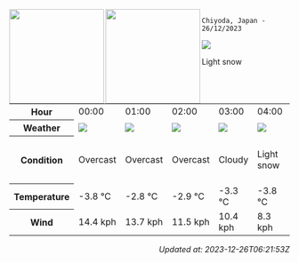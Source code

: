 <div><img align="left" height="170px" src="https://github-readme-stats.vercel.app/api?username=ryota-murakami&show_icons=true&theme=gotham" /><img align="left" height="170px" src="https://github-readme-stats.vercel.app/api/top-langs/?username=ryota-murakami&theme=gotham&layout=compact" /></div>



`Chiyoda, Japan - 26/12/2023`

<img src="https://cdn.weatherapi.com/weather/64x64/day/326.png"/>

Light snow


<table>
    <tr>
        <th>Hour</th>
        <td>00:00</td><td>01:00</td><td>02:00</td><td>03:00</td><td>04:00</td><td>05:00</td><td>06:00</td><td>07:00</td><td>08:00</td><td>09:00</td><td>10:00</td><td>11:00</td><td>12:00</td><td>13:00</td><td>14:00</td><td>15:00</td><td>16:00</td><td>17:00</td><td>18:00</td><td>19:00</td><td>20:00</td><td>21:00</td><td>22:00</td><td>23:00</td>
    </tr>
    <tr>
        <th>Weather</th>
        <td><img src="https://cdn.weatherapi.com/weather/64x64/night/122.png"></img></td><td><img src="https://cdn.weatherapi.com/weather/64x64/night/122.png"></img></td><td><img src="https://cdn.weatherapi.com/weather/64x64/night/122.png"></img></td><td><img src="https://cdn.weatherapi.com/weather/64x64/night/119.png"></img></td><td><img src="https://cdn.weatherapi.com/weather/64x64/night/326.png"></img></td><td><img src="https://cdn.weatherapi.com/weather/64x64/night/326.png"></img></td><td><img src="https://cdn.weatherapi.com/weather/64x64/night/326.png"></img></td><td><img src="https://cdn.weatherapi.com/weather/64x64/night/326.png"></img></td><td><img src="https://cdn.weatherapi.com/weather/64x64/day/332.png"></img></td><td><img src="https://cdn.weatherapi.com/weather/64x64/day/338.png"></img></td><td><img src="https://cdn.weatherapi.com/weather/64x64/day/332.png"></img></td><td><img src="https://cdn.weatherapi.com/weather/64x64/day/368.png"></img></td><td><img src="https://cdn.weatherapi.com/weather/64x64/day/368.png"></img></td><td><img src="https://cdn.weatherapi.com/weather/64x64/day/371.png"></img></td><td><img src="https://cdn.weatherapi.com/weather/64x64/day/338.png"></img></td><td><img src="https://cdn.weatherapi.com/weather/64x64/day/326.png"></img></td><td><img src="https://cdn.weatherapi.com/weather/64x64/night/371.png"></img></td><td><img src="https://cdn.weatherapi.com/weather/64x64/night/119.png"></img></td><td><img src="https://cdn.weatherapi.com/weather/64x64/night/119.png"></img></td><td><img src="https://cdn.weatherapi.com/weather/64x64/night/368.png"></img></td><td><img src="https://cdn.weatherapi.com/weather/64x64/night/116.png"></img></td><td><img src="https://cdn.weatherapi.com/weather/64x64/night/122.png"></img></td><td><img src="https://cdn.weatherapi.com/weather/64x64/night/326.png"></img></td><td><img src="https://cdn.weatherapi.com/weather/64x64/night/332.png"></img></td>
    </tr>
    <tr>
        <th>Condition</th>
        <td width="200px">Overcast</td><td width="200px">Overcast</td><td width="200px">Overcast</td><td width="200px">Cloudy</td><td width="200px">Light snow</td><td width="200px">Light snow</td><td width="200px">Light snow</td><td width="200px">Light snow</td><td width="200px">Moderate snow</td><td width="200px">Heavy snow</td><td width="200px">Moderate snow</td><td width="200px">Light snow showers</td><td width="200px">Light snow showers</td><td width="200px">Moderate or heavy snow showers</td><td width="200px">Heavy snow</td><td width="200px">Light snow</td><td width="200px">Moderate or heavy snow showers</td><td width="200px">Cloudy</td><td width="200px">Cloudy</td><td width="200px">Light snow showers</td><td width="200px">Partly cloudy</td><td width="200px">Overcast</td><td width="200px">Light snow</td><td width="200px">Moderate snow</td>
    </tr>
    <tr>
        <th>Temperature</th>
        <td>-3.8 °C</td><td>-2.8 °C</td><td>-2.9 °C</td><td>-3.3 °C</td><td>-3.8 °C</td><td>-3.2 °C</td><td>-3.8 °C</td><td>-4.1 °C</td><td>-3.4 °C</td><td>-2.4 °C</td><td>-1.6 °C</td><td>-0.8 °C</td><td>0.3 °C</td><td>-0.2 °C</td><td>-1.4 °C</td><td>-1 °C</td><td>-2.1 °C</td><td>-2.6 °C</td><td>-2.6 °C</td><td>-2.7 °C</td><td>-2.7 °C</td><td>-3.4 °C</td><td>-2.8 °C</td><td>-2.4 °C</td>
    </tr>
    <tr>
        <th>Wind</th>
        <td>14.4 kph</td><td>13.7 kph</td><td>11.5 kph</td><td>10.4 kph</td><td>8.3 kph</td><td>5.8 kph</td><td>6.1 kph</td><td>5.8 kph</td><td>4 kph</td><td>3.2 kph</td><td>6.8 kph</td><td>10.8 kph</td><td>15.8 kph</td><td>15.8 kph</td><td>11.5 kph</td><td>9 kph</td><td>4 kph</td><td>3.2 kph</td><td>6.1 kph</td><td>9.7 kph</td><td>9.7 kph</td><td>6.8 kph</td><td>2.9 kph</td><td>5 kph</td>
    </tr>
</table>


<div align="right">

*Updated at: 2023-12-26T06:21:53Z*

</div>

